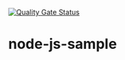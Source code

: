 [![Quality Gate Status](https://sonarcloud.io/api/project_badges/measure?project=alexandre-girard-maif_node-js-sample&metric=alert_status)](https://sonarcloud.io/dashboard?id=alexandre-girard-maif_node-js-sample)

# node-js-sample
